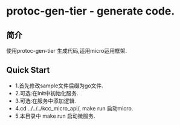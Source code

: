 protoc-gen-tier - generate code.
===================
简介
-------------
使用protoc-gen-tier 生成代码,适用micro运用框架.

Quick Start
-------------
* 1.首先修改sample文件后缀为go文件.
* 2.可选:在Init中初始化服务.
* 3.可选:在服务中添加逻辑.
* 4.cd ../../../kcc_micro_api/, make run 启动micro.
* 5.本目录中 make run 启动微服务.